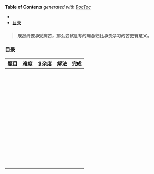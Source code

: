 <!-- START doctoc generated TOC please keep comment here to allow auto update -->
<!-- DON'T EDIT THIS SECTION, INSTEAD RE-RUN doctoc TO UPDATE -->
**Table of Contents**  *generated with [DocToc](https://github.com/thlorenz/doctoc)*

- [](#)
- [目录](#%E7%9B%AE%E5%BD%95)

<!-- END doctoc generated TOC please keep comment here to allow auto update -->

### 

> **既然终要承受痛苦，那么尝试思考的痛总归比承受学习的苦更有意义。**

### 目录


| 题目 | 难度 | 复杂度 | 解法 | 完成 |
| ---- | ---- | ------ | ---- | ---- |
|      |      |        |      |      |
|      |      |        |      |      |
|      |      |        |      |      |
|      |      |        |      |      |
|      |      |        |      |      |
|      |      |        |      |      |
|      |      |        |      |      |
|      |      |        |      |      |
|      |      |        |      |      |
|      |      |        |      |      |
|      |      |        |      |      |
|      |      |        |      |      |
|      |      |        |      |      |
|      |      |        |      |      |
|      |      |        |      |      |
|      |      |        |      |      |
|      |      |        |      |      |
|      |      |        |      |      |
|      |      |        |      |      |
|      |      |        |      |      |
|      |      |        |      |      |
|      |      |        |      |      |
|      |      |        |      |      |
|      |      |        |      |      |
|      |      |        |      |      |
|      |      |        |      |      |
|      |      |        |      |      |
|      |      |        |      |      |
|      |      |        |      |      |
|      |      |        |      |      |
|      |      |        |      |      |
|      |      |        |      |      |
|      |      |        |      |      |
|      |      |        |      |      |
|      |      |        |      |      |
|      |      |        |      |      |
|      |      |        |      |      |
|      |      |        |      |      |
|      |      |        |      |      |
|      |      |        |      |      |
|      |      |        |      |      |
|      |      |        |      |      |
|      |      |        |      |      |
|      |      |        |      |      |
|      |      |        |      |      |
|      |      |        |      |      |
|      |      |        |      |      |
|      |      |        |      |      |
|      |      |        |      |      |
|      |      |        |      |      |
|      |      |        |      |      |
|      |      |        |      |      |
|      |      |        |      |      |
|      |      |        |      |      |

